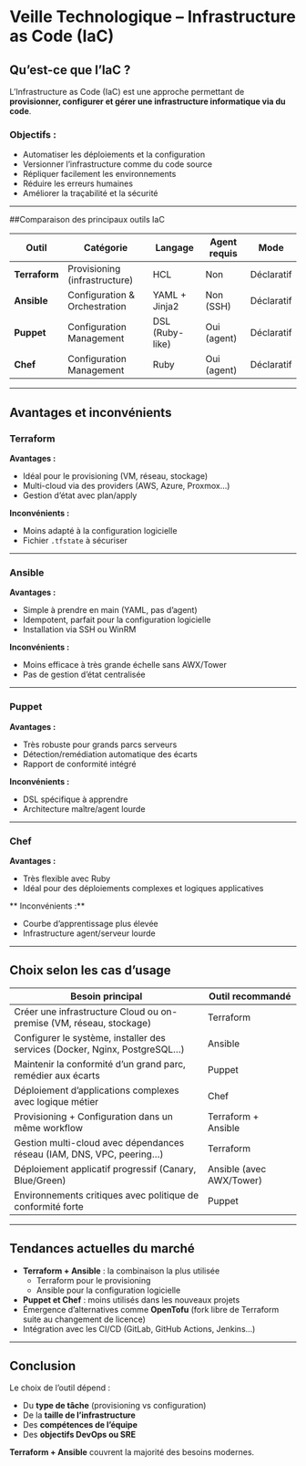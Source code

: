 #  Veille Technologique – Infrastructure as Code (IaC)

##  Qu’est-ce que l’IaC ?

L’Infrastructure as Code (IaC) est une approche permettant de **provisionner, configurer et gérer une infrastructure informatique via du code**.

###  Objectifs :
- Automatiser les déploiements et la configuration
- Versionner l’infrastructure comme du code source
- Répliquer facilement les environnements
- Réduire les erreurs humaines
- Améliorer la traçabilité et la sécurité

---

##Comparaison des principaux outils IaC

|  Outil     | Catégorie                     | Langage           | Agent requis | Mode         |
|--------------|-------------------------------|-------------------|--------------|--------------|
| **Terraform**| Provisioning (infrastructure) | HCL               | Non          | Déclaratif   |
| **Ansible**  | Configuration & Orchestration | YAML + Jinja2     | Non (SSH)    | Déclaratif   |
| **Puppet**   | Configuration Management      | DSL (Ruby-like)   | Oui (agent)  | Déclaratif   |
| **Chef**     | Configuration Management      | Ruby              | Oui (agent)  | Déclaratif   |

---

## Avantages et inconvénients

###  Terraform
**Avantages :**
- Idéal pour le provisioning (VM, réseau, stockage)
- Multi-cloud via des providers (AWS, Azure, Proxmox…)
- Gestion d’état avec plan/apply

**Inconvénients :**
- Moins adapté à la configuration logicielle
- Fichier `.tfstate` à sécuriser

---

### Ansible
**Avantages :**
- Simple à prendre en main (YAML, pas d’agent)
- Idempotent, parfait pour la configuration logicielle
- Installation via SSH ou WinRM

**Inconvénients :**
- Moins efficace à très grande échelle sans AWX/Tower
- Pas de gestion d’état centralisée

---

### Puppet

**Avantages :**
- Très robuste pour grands parcs serveurs
- Détection/remédiation automatique des écarts
- Rapport de conformité intégré

**Inconvénients :**
- DSL spécifique à apprendre
- Architecture maître/agent lourde

---

### Chef
**Avantages :**
- Très flexible avec Ruby
- Idéal pour des déploiements complexes et logiques applicatives

** Inconvénients :**
- Courbe d’apprentissage plus élevée
- Infrastructure agent/serveur lourde

---

##  Choix selon les cas d’usage

|  Besoin principal                                                                 | Outil recommandé      |
|------------------------------------------------------------------------------------|---------------------------|
| Créer une infrastructure Cloud ou on-premise (VM, réseau, stockage)               | Terraform                 |
| Configurer le système, installer des services (Docker, Nginx, PostgreSQL…)        | Ansible                   |
| Maintenir la conformité d’un grand parc, remédier aux écarts                      | Puppet                    |
| Déploiement d’applications complexes avec logique métier                          | Chef                      |
| Provisioning + Configuration dans un même workflow                                | Terraform + Ansible       |
| Gestion multi-cloud avec dépendances réseau (IAM, DNS, VPC, peering…)             | Terraform                 |
| Déploiement applicatif progressif (Canary, Blue/Green)                            | Ansible (avec AWX/Tower)  |
| Environnements critiques avec politique de conformité forte                       | Puppet                    |

---

##  Tendances actuelles du marché

-  **Terraform + Ansible** : la combinaison la plus utilisée
    - Terraform pour le provisioning
    - Ansible pour la configuration logicielle
-  **Puppet et Chef** : moins utilisés dans les nouveaux projets
-  Émergence d’alternatives comme **OpenTofu** (fork libre de Terraform suite au changement de licence)
-  Intégration avec les CI/CD (GitLab, GitHub Actions, Jenkins…)

---

##  Conclusion

Le choix de l’outil dépend :
- Du **type de tâche** (provisioning vs configuration)
- De la **taille de l’infrastructure**
- Des **compétences de l’équipe**
- Des **objectifs DevOps ou SRE**

**Terraform + Ansible** couvrent la majorité des besoins modernes.

